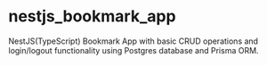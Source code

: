 # nestjs_bookmark_app
NestJS(TypeScript) Bookmark App with basic CRUD operations and login/logout functionality using Postgres database and Prisma ORM.
